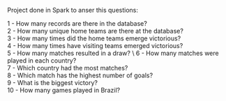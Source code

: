Project done in Spark to anser this questions:

1 - How many records are there in the database? \
2 - How many unique home teams are there at the database? \
3 - How many times did the home teams emerge victorious? \
4 - How many times have visiting teams emerged victorious? \
5 - How many matches resulted in a draw? \ 
6 - How many matches were played in each country? \
7 - Which country had the most matches? \
8 - Which match has the highest number of goals? \
9 - What is the biggest victory? \
10 - How many games played in Brazil? 
